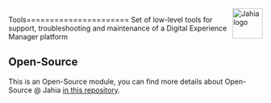 <a href="https://www.jahia.com/">
    <img src="https://www.jahia.com/modules/jahiacom-templates/images/jahia-3x.png" alt="Jahia logo" title="Jahia" align="right" height="60" />
</a>

Tools======================
Set of low-level tools for support, troubleshooting and maintenance of a Digital Experience Manager platform

## Open-Source

This is an Open-Source module, you can find more details about Open-Source @ Jahia [in this repository](https://github.com/Jahia/open-source).
